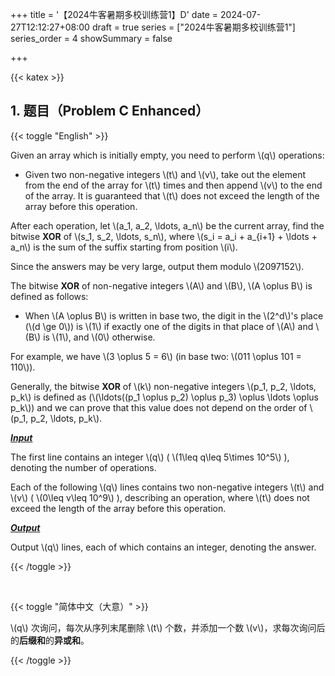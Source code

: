 +++
title = '【2024牛客暑期多校训练营1】D'
date = 2024-07-27T12:12:27+08:00
draft = true
series = ["2024牛客暑期多校训练营1"]
series_order = 4
showSummary = false

+++

{{< katex >}}

## 1. 题目（Problem C Enhanced）

{{< toggle "English" >}}

Given an array which is initially empty, you need to perform \\(q\\) operations:

- Given two non-negative integers \\(t\\) and \\(v\\), take out the element from the end of the array for \\(t\\) times and then append \\(v\\) to the end of the array. It is guaranteed that \\(t\\) does not exceed the length of the array before this operation. 

After each operation, let \\(a_1, a_2, \ldots, a_n\\) be the current array, find the bitwise **XOR** of \\(s_1, s_2, \ldots, s_n\\), where \\(s_i = a_i + a_{i+1} + \ldots + a_n\\) is the sum of the suffix starting from position \\(i\\).

Since the answers may be very large, output them modulo \\(2097152\\).

The bitwise **XOR** of non-negative integers \\(A\\) and \\(B\\), \\(A \oplus B\\) is defined as follows:

- When \\(A \oplus B\\) is written in base two, the digit in the \\(2^d\\)'s place (\\(d \ge 0\\)) is \\(1\\) if exactly one of the digits in that place of \\(A\\) and \\(B\\) is \\(1\\), and \\(0\\) otherwise. 

For example, we have \\(3 \oplus 5 = 6\\) (in base two: \\(011 \oplus 101 = 110\\)).

Generally, the bitwise **XOR** of \\(k\\) non-negative integers \\(p_1, p_2, \ldots, p_k\\) is defined as
(\\(\ldots((p_1 \oplus p_2) \oplus p_3) \oplus \ldots \oplus p_k\\))
and we can prove that this value does not depend on the order of \\(p_1, p_2, \ldots, p_k\\)​.

***<u>Input</u>***

The first line contains an integer \\(q\\) ( \\(1\leq q\leq 5\times 10^5\\) ), denoting the number of operations.

Each of the following \\(q\\) lines contains two non-negative integers \\(t\\) and \\(v\\) ( \\(0\leq v\leq 10^9\\) ), describing an operation, where \\(t\\) does not exceed the length of the array before this operation.

***<u>Output</u>***

Output \\(q\\) lines, each of which contains an integer, denoting the answer.

{{< /toggle >}} 

<br>

{{< toggle "简体中文（大意）" >}}

\\(q\\) 次询问，每次从序列末尾删除 \\(t\\) 个数，并添加一个数 \\(v\\)，求每次询问后的**后缀和**的**异或和**。

{{< /toggle >}} 
